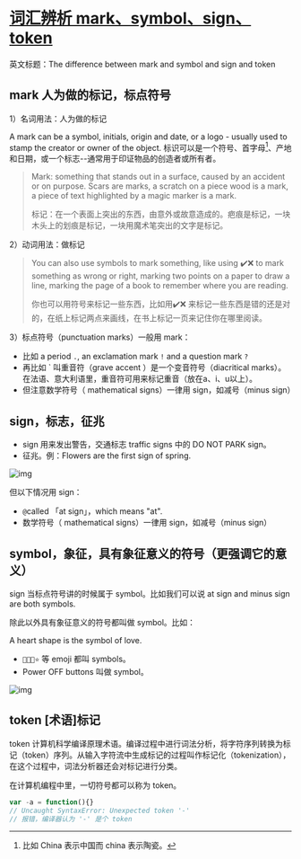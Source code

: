 # [词汇辨析 mark、symbol、sign、token](https://github.com/yeshiqing/Blog/issues/7)

英文标题：The difference between mark and symbol and sign and token

## mark 人为做的标记，标点符号

1）名词用法：人为做的标记

A mark can be a symbol, initials, origin and date, or a logo - usually used to stamp the creator or owner of the object. 标识可以是一个符号、首字母[^1]、产地和日期，或一个标志--通常用于印证物品的创造者或所有者。

>Mark: something that stands out in a surface, caused by an accident or on purpose. Scars are marks, a scratch on a piece wood is a mark, a piece of text highlighted by a magic marker is a mark. 
>
>标记：在一个表面上突出的东西，由意外或故意造成的。疤痕是标记，一块木头上的划痕是标记，一块用魔术笔突出的文字是标记。

2）动词用法：做标记

> You can also use symbols to mark something, like using ✔️❌️  to mark something as wrong or right, marking two points on a paper to draw a line, marking the page of a book to remember where you are reading. 
>
> 你也可以用符号来标记一些东西，比如用✔️❌️ 来标记一些东西是错的还是对的，在纸上标记两点来画线，在书上标记一页来记住你在哪里阅读。

3）标点符号（punctuation marks）一般用 mark：

- 比如 a period `.`, an exclamation mark `!` and a question mark `?`
- 再比如 ` 叫重音符（grave accent ）是一个变音符号（diacritical marks）。在法语、意大利语里，重音符可用来标记重音（放在a、i、u以上）。
- 但注意数学符号（ mathematical signs）一律用 sign，如减号（minus sign）

## sign，标志，征兆

- sign 用来发出警告，交通标志 traffic signs 中的 DO NOT PARK sign。 
- 征兆。例：Flowers are the first sign of spring.

![img](https://cdn.nlark.com/yuque/0/2022/png/29373291/1665136043206-44c878d3-f039-46b1-ab67-1ad0e4769399.png)

但以下情况用 sign：

- `@`called 「at sign」，which means "at".
- 数学符号（ mathematical signs）一律用 sign，如减号（minus sign）

## symbol，象征，具有象征意义的符号（更强调它的意义）

sign 当标点符号讲的时候属于 symbol。比如我们可以说 at sign and minus sign are both symbols.

除此以外具有象征意义的符号都叫做 symbol。比如：

A heart shape is the symbol of love.

- `🤔😂🤣⭐️` 等 emoji 都叫 symbols。
- Power OFF buttons 叫做 symbol。

![img](https://cdn.nlark.com/yuque/0/2022/png/29373291/1665136542151-0961aba8-1363-4c1e-bccf-609b6d8f4b7e.png)

## token [术语]标记

token 计算机科学编译原理术语。编译过程中进行词法分析，将字符序列转换为标记（token）序列。从输入字符流中生成标记的过程叫作标记化（tokenization），在这个过程中，词法分析器还会对标记进行分类。

在计算机编程中里，一切符号都可以称为 token。

```javascript
var -a = function(){}
// Uncaught SyntaxError: Unexpected token '-'
// 报错，编译器认为 '-' 是个 token
```

[^1]: 比如 China 表示中国而 china 表示陶瓷。
